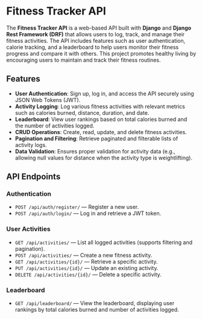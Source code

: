 # Fitness Tracker API

The **Fitness Tracker API** is a web-based API built with **Django** and **Django Rest Framework (DRF)** that allows users to log, track, and manage their fitness activities. The API includes features such as user authentication, calorie tracking, and a leaderboard to help users monitor their fitness progress and compare it with others. This project promotes healthy living by encouraging users to maintain and track their fitness routines.

## Features

- **User Authentication**: Sign up, log in, and access the API securely using JSON Web Tokens (JWT).
- **Activity Logging**: Log various fitness activities with relevant metrics such as calories burned, distance, duration, and date.
- **Leaderboard**: View user rankings based on total calories burned and the number of activities logged.
- **CRUD Operations**: Create, read, update, and delete fitness activities.
- **Pagination and Filtering**: Retrieve paginated and filterable lists of activity logs.
- **Data Validation**: Ensures proper validation for activity data (e.g., allowing null values for distance when the activity type is weightlifting).

## API Endpoints

### Authentication
- `POST /api/auth/register/` — Register a new user.
- `POST /api/auth/login/` — Log in and retrieve a JWT token.

### User Activities
- `GET /api/activities/` — List all logged activities (supports filtering and pagination).
- `POST /api/activities/` — Create a new fitness activity.
- `GET /api/activities/{id}/` — Retrieve a specific activity.
- `PUT /api/activities/{id}/` — Update an existing activity.
- `DELETE /api/activities/{id}/` — Delete a specific activity.

### Leaderboard
- `GET /api/leaderboard/` — View the leaderboard, displaying user rankings by total calories burned and number of activities logged.